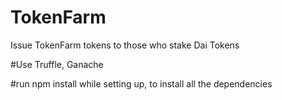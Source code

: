 # TokenFarm
Issue TokenFarm tokens to those who stake Dai Tokens

#Use Truffle, Ganache

#run npm install while setting up, to install all the dependencies
